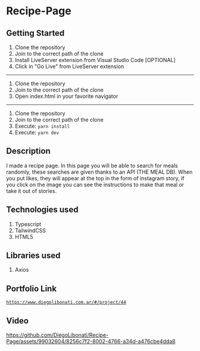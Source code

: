 # Recipe-Page

## Getting Started

1. Clone the repository
2. Join to the correct path of the clone
3. Install LiveServer extension from Visual Studio Code [OPTIONAL]
4. Click in "Go Live" from LiveServer extension

---

1. Clone the repository
2. Join to the correct path of the clone
3. Open index.html in your favorite navigator

---

1. Clone the repository
2. Join to the correct path of the clone
3. Execute: `yarn install`
4. Execute: `yarn dev`

## Description

I made a recipe page. In this page you will be able to search for meals randomly, these searches are given thanks to an API (THE MEAL DB). When you put likes, they will appear at the top in the form of instagram story, if you click on the image you can see the instructions to make that meal or take it out of stories.

## Technologies used

1. Typescript
2. TailwindCSS
3. HTML5

## Libraries used

1. Axios

## Portfolio Link

[`https://www.diegolibonati.com.ar/#/project/44`](https://www.diegolibonati.com.ar/#/project/44)

## Video

https://github.com/DiegoLibonati/Recipe-Page/assets/99032604/8256c7f2-8002-4766-a34d-a476cbe4dda8
